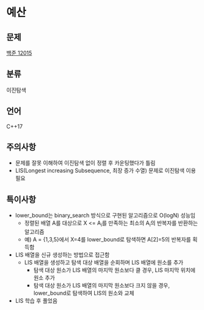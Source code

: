 # 예산
## 문제
[백준 12015](https://www.acmicpc.net/problem/12015)
## 분류
이진탐색
## 언어
C++17
## 주의사항
* 문제를 잘못 이해하여 이진탐색 없이 정렬 후 카운팅했다가 틀림
* LIS(Longest increasing Subsequence, 최장 증가 수열) 문제로 이진탐색 이용 필요
## 특이사항
* lower_bound는 binary_search 방식으로 구현된 알고리즘으로 O(logN) 성능임
  + 정렬된 배열 A를 대상으로 X <= A<sub>i</sub>를 만족하는 최소의 A<sub>i</sub>의 반복자를 반환하는 알고리즘
  + 예) A = {1,3,5}에서 X=4를 lower_bound로 탐색하면 A[2]=5의 반복자를 획득함   
* LIS 배열을 신규 생성하는 방법으로 접근함
  + LIS 배열을 생성하고 탐색 대상 배열을 순회하며 LIS 배열에 원소를 추가
    - 탐색 대상 원소가 LIS 배열의 마지막 원소보다 클 경우, LIS 마지막 위치에 원소 추가
    - 탐색 대상 원소가 LIS 배열의 마지막 원소보다 크지 않을 경우, lower_bound로 탐색하여 LIS의 원소와 교체
* LIS 학습 후 풀었음
